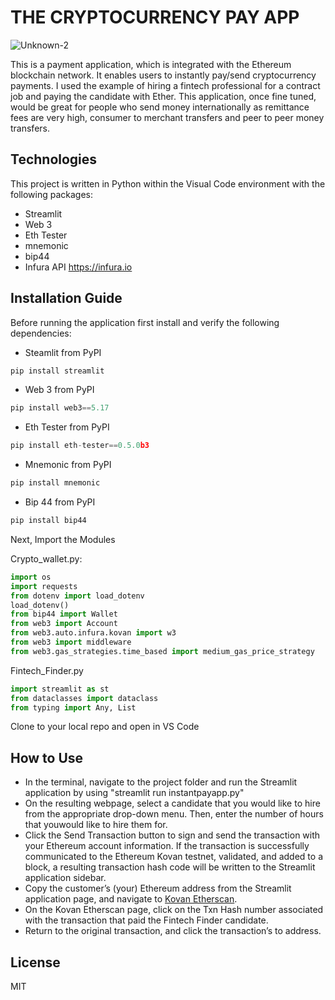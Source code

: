 # THE CRYPTOCURRENCY PAY APP


![Unknown-2](https://user-images.githubusercontent.com/80144026/129491906-8c6dc3d8-085e-425e-9765-42bc323b414d.jpeg)



This is a payment application, which is integrated with the Ethereum blockchain network. It enables users to instantly pay/send cryptocurrency payments. I used the example of hiring a fintech professional for a contract job and paying the candidate with Ether. This application, once fine tuned,  would be great for people who send money internationally as remittance fees are very high, consumer to merchant transfers and peer to peer money transfers.



## Technologies

This project is written in Python within the Visual Code environment with the following packages:

* Streamlit
* Web 3
* Eth Tester
* mnemonic
* bip44
* Infura API https://infura.io


## Installation Guide
Before running the application first install and verify the following dependencies:
 
* Steamlit from PyPI
 ```python
 pip install streamlit
 ```
* Web 3 from PyPI
 ```python
 pip install web3==5.17
 ```
 * Eth Tester from PyPI
 ```python
 pip install eth-tester==0.5.0b3
 ```
 * Mnemonic from PyPI
 ```python
 pip install mnemonic
 ```
 * Bip 44 from PyPI
 ```python
 pip install bip44
 ```
 
Next, Import the Modules


Crypto_wallet.py:

 ```python
import os
import requests
from dotenv import load_dotenv
load_dotenv()
from bip44 import Wallet
from web3 import Account
from web3.auto.infura.kovan import w3
from web3 import middleware
from web3.gas_strategies.time_based import medium_gas_price_strategy
```

Fintech_Finder.py
 ```python
 import streamlit as st
from dataclasses import dataclass
from typing import Any, List
```
 
Clone to your local repo and open in VS Code


## How to Use

* In the terminal, navigate to the project folder and run the Streamlit application by using "streamlit run instantpayapp.py"
* On the resulting webpage, select a candidate that you would like to hire from the appropriate drop-down menu. Then, enter the number of hours that youwould like to hire them for.
* Click the Send Transaction button to sign and send the transaction with your Ethereum account information. If the transaction is successfully
communicated to the Ethereum Kovan testnet, validated, and added to a block, a resulting transaction hash code will be written to the Streamlit application sidebar.
* Copy the customer’s (your) Ethereum address from the Streamlit application page, and navigate to [Kovan Etherscan](https://kovan.etherscan.io/).
* On the Kovan Etherscan page, click on the Txn Hash number associated with the transaction that paid the Fintech Finder candidate.
* Return to the original transaction, and click the transaction’s to address.

## License
MIT
